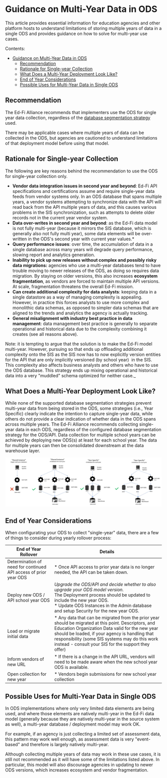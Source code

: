 # Guidance on Multi-Year Data in ODS

This article provides essential information for education agencies and other
platform hosts to understand limitations of storing multiple years of data in a
single ODS and provides guidance on how to solve for multi-year use cases.

Contents:

- [Guidance on Multi-Year Data in ODS](#guidance-on-multi-year-data-in-ods)
  - [Recommendation](#recommendation)
  - [Rationale for Single-year Collection](#rationale-for-single-year-collection)
  - [What Does a Multi-Year Deployment Look Like?](#what-does-a-multi-year-deployment-look-like)
  - [End of Year Considerations](#end-of-year-considerations)
  - [Possible Uses for Multi-Year Data in Single ODS](#possible-uses-for-multi-year-data-in-single-ods)

## Recommendation

The Ed-Fi Alliance recommends that implementers use the ODS for single year data
collection, regardless of the [database segmentation
strategy](../platform-dev-guide/extensibility-customization/readme.md) used.

There may be applicable cases where multiple years of data can be collected in
the ODS, but agencies are cautioned to understand limitations of that deployment
model before using that model.

## Rationale for Single-year Collection

The following are key reasons behind the recommendation to use the ODS for
single-year collection only.

* **Vendor data integration issues in second year and beyond**: Ed-Fi API
    specifications and certifications assume and require single-year data feeds
    from vendor systems only. In an ODS database that spans multiple years, a
    vendor systems attempting to synchronize data with the API will read back
    from the API multiple years of data, and this causes various problems in the
    SIS synchronization, such as attempts to delete older records not in the
    current year vendor system.
* **Data over-writes in second year and beyond**: as the Ed-Fi data model is
    not fully multi-year (because it mirrors the SIS database, which is
    generally also not fully multi year), some data elements will be
    over-written in the ODS's second year with current year values.\*
* **Query performance issues**: over time, the accumulation of data in a
    single database across many years will degrade query performance, slowing
    report and analytics generation.
* **Inability to pick up new releases without complex and possibly risky data
    migrations:** agencies who use a multi-year databases tend to have trouble
    moving to newer releases of the ODS, as doing so requires data migration. By
    staying on older versions, this also increases **ecosystem fragmentation**,
    as vendors are forced to maintain multiple API versions. At scale,
    fragmentation threatens the overall Ed-Fi mission.
* **Can create additional complexity for data analysts**: keeping data in a
    single datastore as a way of managing complexity is appealing. However, in
    practice this forces analysts to use more complex and monolithic data
    schemas, as opposed to simpler data schemas that are aligned to the trends
    and analytics the agency is actually tracking.
* **General misalignment with industry best practice in data management**:
    data management best practice is generally to separate operational and
    historical data due to the complexity combining it creates (see all reasons
    above).

Note: it is tempting to argue that the solution is to make the Ed-Fi model
multi-year. However, pursuing so that ends up offloading additional complexity
onto the SIS as the SIS now has to now explicitly version entities for the API
that are only implicitly versioned (by school year)  in the SIS. This complexity
also affects business analysts and others who have to use the ODS database. This
strategy ends up mixing operational and historical data into a very "muddled"
schema optimized for neither case._

## What Does a Multi-Year Deployment Look Like?

While none of the supported database segmentation strategies prevent multi-year
data from being stored in the ODS, some strategies (i.e., Year Specific) clearly
indicate the intention to capture single-year data, while others do not provide
a clear indication of whether data in the ODS spans across multiple years. The
Ed-Fi Alliance recommends collecting single-year data in each ODS, regardless of
the configured database segmentation strategy for the ODS/API. Data collection
for multiple school years can be achieved by deploying new ODS(s) at least for
each school year. The data for multiple years can then be consolidated
downstream at the data warehouse layer.

![Possible Multi-Year Configuration](../../../../static/img/reference/ods-api/Possible%20Multi-Year%20Configuration.jpg)

## End of Year Considerations

When configurating your ODS to collect "single-year" data, there are a few of
things to consider during yearly rollover process:  

| End of Year Rollover | Details |
| --- | --- |
| Determination of need for continued API access of prior year ODS | *   Once API access to prior year data is no longer needed, the API can be taken down. |
| Deploy new ODS / API school year ODS | _Upgrade the ODS/API and decide whether to also upgrade your ODS model version. <br/>_   The Deployment process should be updated to include the new year ODS.<br/>*   Update ODS Instances in the Admin database and setup Security for the new year ODS. |
| Load or migrate initial data | *   Any data that can be migrated from the prior year should be migrated at this point. Descriptors, and Education Organization Data valid for the new year should be loaded, if your agency is handling that responsibility (some SIS systems may do this work instead - consult your SIS for the support they offer) |
| Inform vendors of new URL | *   If there is a change in the API URL, vendors will need to be made aware when the new school year ODS is available. |
| Open collection for new year | *   Vendors begin submissions for new school year collection |

## Possible Uses for Multi-Year Data in Single ODS

In ODS implementations where only very limited data elements are being used, and
where those elements are natively multi-year in the Ed-Fi data model (generally
because they are natively multi-year in the source system as well), a multi-year
database / deployment model may work OK.

For example, if an agency is just collecting a limited set of assessment data,
this pattern may work well enough, as assessment data is very "event-based" and
therefore is largely natively multi-year.

Although collecting multiple years of data may work in these use cases, it is
still not recommended as it will have some of the limitations listed above. In
particular, this model will also discourage agencies in updating to newer ODS
versions, which increases ecosystem and vendor fragmentation.
